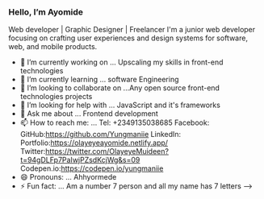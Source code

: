 ### Hello, I’m Ayomide
Web developer | Graphic Designer | Freelancer
I'm a junior web developer focusing on crafting user experiences and design systems for software, web, and mobile products.






- 🔭 I’m currently working on ... Upscaling my skills in front-end technologies
- 🌱 I’m currently learning ... software Engineering
- 👯 I’m looking to collaborate on ...Any open source front-end technologies projects
- 🤔 I’m looking for help with ... JavaScript and it's frameworks
- 💬 Ask me about ... Frontend development
- 📫 How to reach me: ...
Tel: +2349135038685
Facebook: 
GitHub:https://github.com/Yungmaniie
LinkedIn:
Portfolio:https://olayeyeayomide.netlify.app/
Twitter:https://twitter.com/OlayeyeMuideen?t=94gDLFp7PaIwjPZsdKcjWg&s=09
Codepen.io:https://codepen.io/yungmaniie
- 😄 Pronouns: ... Ahhyormede
- ⚡ Fun fact: ... Am a number 7 person and all my name has 7 letters
-->
